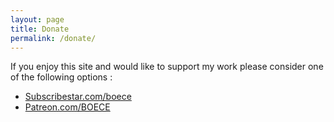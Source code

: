 ```yaml
---
layout: page
title: Donate
permalink: /donate/
---
```


If you enjoy this site and would like to support my work please consider one of the following options :

<ul>
<li><a href="https://www.subscribestar.com/boece">Subscribestar.com/boece</a></li>
<li><a href="https://www.patreon.com/boece">Patreon.com/BOECE</a></li>
</ul>
